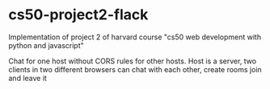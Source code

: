 # cs50-project2-flack

Implementation of project 2 of harvard course "cs50 web development with python and javascript"

Chat for one host without CORS rules for other hosts. Host is a server, two clients in two different browsers can chat with each other, create rooms join and leave it
